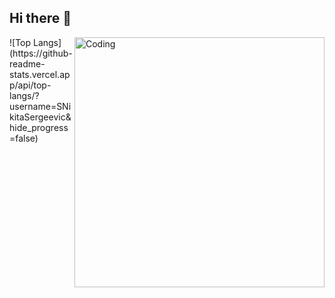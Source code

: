 ## Hi there 👋
<img align="right" alt="Coding" width="400" src="https://github.com/SNikitaSergeevic/SNikitaSergeevic/blob/main/animation.gif">
![Top Langs](https://github-readme-stats.vercel.app/api/top-langs/?username=SNikitaSergeevic&hide_progress=false)
<!--
**SNikitaSergeevic/SNikitaSergeevic** is a ✨ _special_ ✨ repository because its `README.md` (this file) appears on your GitHub profile.

Here are some ideas to get you started:

- 🔭 I’m currently working on

- 🌱 I’m currently learning ...
- 👯 I’m looking to collaborate on ...
- 🤔 I’m looking for help with ...
- 💬 Ask me about ...
- 📫 How to reach me: ...
- 😄 Pronouns: ...
- ⚡ Fun fact: ...
-->
